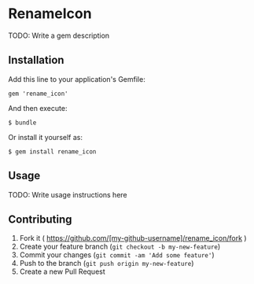 # RenameIcon

TODO: Write a gem description

## Installation

Add this line to your application's Gemfile:

    gem 'rename_icon'

And then execute:

    $ bundle

Or install it yourself as:

    $ gem install rename_icon

## Usage

TODO: Write usage instructions here

## Contributing

1. Fork it ( https://github.com/[my-github-username]/rename_icon/fork )
2. Create your feature branch (`git checkout -b my-new-feature`)
3. Commit your changes (`git commit -am 'Add some feature'`)
4. Push to the branch (`git push origin my-new-feature`)
5. Create a new Pull Request
